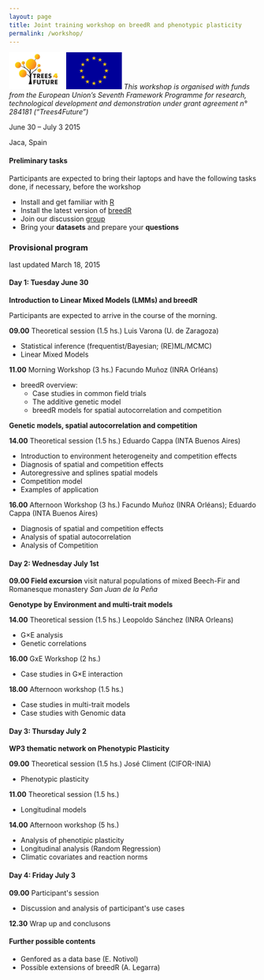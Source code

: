 ```yaml
---
layout: page
title: Joint training workshop on breedR and phenotypic plasticity
permalink: /workshop/
---
```


[![T4F](../images/Logo-t4f.png)](http://www.trees4future.eu/) ![EU](../images/logo_eu.png)
*This workshop is organised with funds from the European Union’s Seventh Framework Programme for research, technological development and demonstration under grant agreement n° 284181 (“Trees4Future”)*

June 30 – July 3 2015

Jaca, Spain


#### Preliminary tasks

Participants are expected to bring their laptops and have the following
tasks done, if necessary, before the workshop

- Install and get familiar with [R](../getR)
- Install the latest version of [breedR](http://famuvie.github.io/breedR/)
- Join our discussion [group](http://groups.google.com/group/breedr)
- Bring your **datasets** and prepare your **questions**

### Provisional program
last updated March 18, 2015


#### Day 1: Tuesday June 30

**Introduction to Linear Mixed Models (LMMs) and breedR**

Participants are expected to arrive in the course of the morning.

**09.00** Theoretical session (1.5 hs.) Luis Varona (U. de Zaragoza)

- Statistical inference (frequentist/Bayesian; (RE)ML/MCMC)
- Linear Mixed Models

**11.00** Morning Workshop (3 hs.) Facundo Muñoz (INRA Orléans)

- breedR overview:
  - Case studies in common field trials
  - The additive genetic model
  - breedR models for spatial autocorrelation and competition

**Genetic models, spatial autocorrelation and competition**

**14.00** Theoretical session (1.5 hs.) Eduardo Cappa (INTA Buenos Aires)
- Introduction to environment heterogeneity and competition effects
- Diagnosis of spatial and competition effects
- Autoregressive and splines spatial models
- Competition model
- Examples of application


**16.00** Afternoon Workshop (3 hs.) Facundo Muñoz (INRA Orléans); Eduardo Cappa (INTA Buenos Aires)
- Diagnosis of spatial and competition effects
- Analysis of spatial autocorrelation
- Analysis of Competition


#### Day 2: Wednesday July 1st


**09.00 Field excursion** visit natural populations of mixed Beech-Fir and Romanesque
monastery *San Juan de la Peña*

**Genotype by Environment and multi-trait models**

**14.00** Theoretical session (1.5 hs.) Leopoldo Sánchez (INRA Orleans)
- G×E analysis
- Genetic correlations

**16.00** GxE Workshop (2 hs.)
- Case studies in G×E interaction

**18.00** Afternoon workshop (1.5 hs.)
- Case studies in multi-trait models
- Case studies with Genomic data

#### Day 3: Thursday July 2

**WP3 thematic network on Phenotypic Plasticity**

**09.00** Theoretical session (1.5 hs.) José Climent (CIFOR-INIA)
- Phenotypic plasticity

**11.00** Theoretical session (1.5 hs.)
- Longitudinal models

**14.00** Afternoon workshop (5 hs.)
- Analysis of phenotipic plasticity
- Longitudinal analysis (Random Regression)
- Climatic covariates and reaction norms


#### Day 4: Friday July 3

**09.00** Participant's session
- Discussion and analysis of participant's use cases

**12.30** Wrap up and conclusons


#### Further possible contents

- Genfored as a data base (E. Notivol)
- Possible extensions of breedR (A. Legarra)


